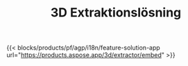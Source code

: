 ﻿---
title: 3D Extraktionslösning 
weight: 7730
url: /sv/extractor
limit: 
description: Konvertera 3D-fil till Autodesk, Draco, Wavefront, 3D Studio och många andra format
---
{{< blocks/products/pf/agp/i18n/feature-solution-app url="https://products.aspose.app/3d/extractor/embed" >}} 

